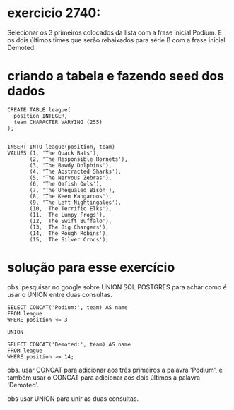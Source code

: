 # exercicio 2740:

Selecionar os 3 primeiros colocados da lista com a frase inicial Podium. E os dois últimos times que serão rebaixados para série B com a frase inicial Demoted.


# criando a tabela e fazendo seed dos dados
```
CREATE TABLE league(
  position INTEGER,
  team CHARACTER VARYING (255)
);


INSERT INTO league(position, team)
VALUES (1, 'The Quack Bats'),
       (2, 'The Responsible Hornets'),
       (3, 'The Bawdy Dolphins'),
       (4, 'The Abstracted Sharks'),
       (5, 'The Nervous Zebras'),
       (6, 'The Oafish Owls'),
       (7, 'The Unequaled Bison'),
       (8, 'The Keen Kangaroos'),
       (9, 'The Left Nightingales'),
       (10, 'The Terrific Elks'),
       (11, 'The Lumpy Frogs'),
       (12, 'The Swift Buffalo'),
       (13, 'The Big Chargers'),
       (14, 'The Rough Robins'),
       (15, 'The Silver Crocs');
```



# solução para esse exercício

obs. pesquisar no google sobre UNION SQL POSTGRES para achar como é usar o UNION entre duas consultas.

```
SELECT CONCAT('Podium:', team) AS name
FROM league
WHERE position <= 3

UNION

SELECT CONCAT('Demoted:', team) AS name
FROM league
WHERE position >= 14;
```

obs. usar CONCAT para adicionar aos três primeiros a palavra 'Podium', e também usar o CONCAT para adicionar aos dois últimos a palavra 'Demoted'.

obs usar UNION para unir as duas consultas.

